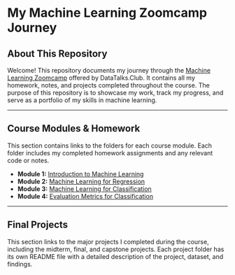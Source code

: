 # My Machine Learning Zoomcamp Journey

## About This Repository

Welcome! This repository documents my journey through the [Machine Learning Zoomcamp](https://github.com/DataTalksClub/machine-learning-zoomcamp) offered by DataTalks.Club. It contains all my homework, notes, and projects completed throughout the course. The purpose of this repository is to showcase my work, track my progress, and serve as a portfolio of my skills in machine learning.

---

## Course Modules & Homework

This section contains links to the folders for each course module. Each folder includes my completed homework assignments and any relevant code or notes.

- **Module 1:** [Introduction to Machine Learning](./01-introduction/)
- **Module 2:** [Machine Learning for Regression](./02-regression/)
- **Module 3:** [Machine Learning for Classification](./03-classification/)
- **Module 4:** [Evaluation Metrics for Classification](./04-EvaluationMetrics/)

---

## Final Projects

This section links to the major projects I completed during the course, including the midterm, final, and capstone projects. Each project folder has its own README file with a detailed description of the project, dataset, and findings.
